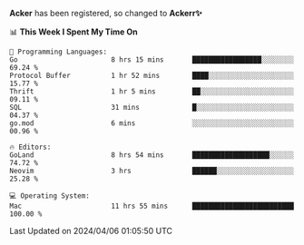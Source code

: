 **Acker** has been registered, so changed to **Ackerr✨**

<!--START_SECTION:waka-->
📊 **This Week I Spent My Time On** 

```text
💬 Programming Languages: 
Go                       8 hrs 15 mins       █████████████████░░░░░░░░   69.24 % 
Protocol Buffer          1 hr 52 mins        ████░░░░░░░░░░░░░░░░░░░░░   15.77 % 
Thrift                   1 hr 5 mins         ██░░░░░░░░░░░░░░░░░░░░░░░   09.11 % 
SQL                      31 mins             █░░░░░░░░░░░░░░░░░░░░░░░░   04.37 % 
go.mod                   6 mins              ░░░░░░░░░░░░░░░░░░░░░░░░░   00.96 % 

🔥 Editors: 
GoLand                   8 hrs 54 mins       ███████████████████░░░░░░   74.72 % 
Neovim                   3 hrs               ██████░░░░░░░░░░░░░░░░░░░   25.28 % 

💻 Operating System: 
Mac                      11 hrs 55 mins      █████████████████████████   100.00 % 
```


 Last Updated on 2024/04/06 01:05:50 UTC
<!--END_SECTION:waka-->
